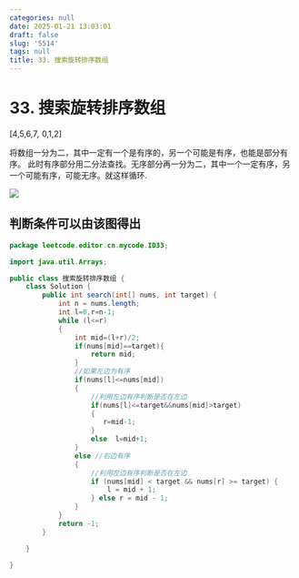 ```yaml
---
categories: null
date: 2025-01-21 13:03:01
draft: false
slug: '5514'
tags: null
title: 33. 搜索旋转排序数组
---
```


# 33. 搜索旋转排序数组

\[4,5,6,&#x37;*,&#x20;*&#x20;    0,1,2]

将数组一分为二，其中一定有一个是有序的，另一个可能是有序，也能是部分有序。 此时有序部分用二分法查找。无序部分再一分为二，其中一个一定有序，另一个可能有序，可能无序。就这样循环.

![](/images/posts/33-搜索旋转排序数组/image1.png)

## 判断条件可以由该图得出

```java
package leetcode.editor.cn.mycode.ID33;

import java.util.Arrays;

public class 搜索旋转排序数组 {
    class Solution {
        public int search(int[] nums, int target) {
            int n = nums.length;
            int l=0,r=n-1;
            while (l<=r)
            {     
                int mid=(l+r)/2;
                if(nums[mid]==target){
                    return mid;
                }
                //如果左边为有序
                if(nums[l]<=nums[mid])
                {
                    //利用左边有序判断是否在左边
                    if(nums[l]<=target&&nums[mid]>target)
                    {
                       r=mid-1;
                    }
                    else  l=mid+1;
                }
                else //右边有序
                {
                    //利用左边有序判断是否在左边
                    if (nums[mid] < target && nums[r] >= target) {
                        l = mid + 1;
                    } else r = mid - 1;
                }
            }
            return -1;
        }

    }

}

```